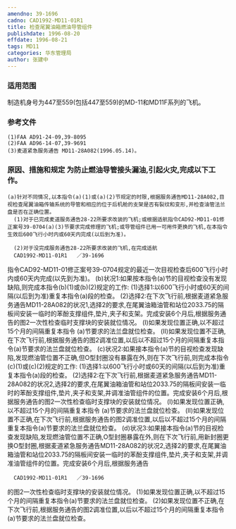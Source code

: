 ```yaml
---
amendno: 39-1696
cadno: CAD1992-MD11-01R1
title: 检查尾翼油箱燃油导管组件
publishdate: 1996-08-20
effdate: 1996-08-21
tags: MD11
categories: 华东管理局
author: 张建中
---
```


### 适用范围 
制造机身号为447至559(包括447至559)的MD-11和MD11F系列的飞机。

<!--more-->
### 参考文件
    (1)FAA AD91-24-09,39-8095 
    (2)FAA AD96-14-07,39-9691 
    (3)麦道紧急服务通告 MD11-28A082(1996.05.14)。

### 原因、措施和规定 为防止燃油导管接头漏油,引起火灾,完成以下工作。 
    (a)针对不同情况,以本指令(a)(1)或(a)(2)节规定的时限,根据服务通告MD11-28A082,目视检查尾翼油箱传输系统的导管和相应的位于后机舱的支架是否有裂纹和变形,并检查油管法兰盘是否在正确位置。 
      (1)对于已完成麦道服务通告28-22所要求改装的飞机;或根据适航指令CAD92-MD11-01修正案号39-0704(a)(3)节要求完成修理的飞机;或导管组件已用一可用件更换的飞机,在本指令生效后600飞行小时内或60天内完成(以后到为准)。 

      (2)对于没完成服务通告28-22所要求改装的飞机,在完成适航
      CAD1992-MD11-01R1   ／39-1696 
指令CAD92-MD11-01修正案号39-0704规定的最近一次目视检查后600飞行小时内或60天内完成(以先到为准)。 
    (b)状况1:如果按本指令(a)节的目视检查没有发现缺陷,则完成本指令(b)(1)或(b)(2)规定的工作: 
      (1)选择1:以600飞行小时或60天的间隔(以后到为准)重复本指令(a)段的检查。 
(2)选择2:在下次飞行前,根据麦道紧急服务通告MD11-28A082的状况1,选择2的要求,在尾翼油箱油管和站位2033.75的隔板间安装一临时的苯酚支撑组件,垫片,夹子和支架。完成安装6个月后,根据服务通告的图2一次性检查临时支撑块的安装就位情况。 
(Ⅰ)如果发现位置正确,以不超过15个月的间隔重复本指令
(a)节要求的法兰盘就位检查。 
        (Ⅱ)如果发现位置不正确,在下次飞行前,根据服务通告的图2调准位置,以后以不超过15个月的间隔重复本指令(a)节要求的法兰盘就位检查。 
(c)状况2:如果接本指令(a)节的目视检查发现缺陷,发现燃油管位置不正确,但O型封圈没有暴露在外,则在下次飞行前,则完成本指令(c)(1)或(c)(2)规定的工作: 
      (1)选择1:以600飞行小时或60天的间隔(以后到为准)重复本指令(a)段的检查。 
(2)选择2:在下次飞行前,根据麦道紧急服务通告MD11-28A082的状况2,选择2的要求,在尾翼油箱油管和站位2033.75的隔板间安装一临时的苯酚支撑组件,垫片,夹子和支架,并调准油管组件的位置。完成安装6个月后,根据服务通告的图2一次性检查临时支撑块的安装就位情况。 
(Ⅰ)如果发现位置正确,以不超过15个月的间隔重复本指令
(a)节要求的法兰盘就位检查。 
        (Ⅱ)如果发现位置不正确,在下次飞行前,根据服务通告的图2调准位置,以后以不超过15个月的间隔重复本指令(a)节要求的法兰盘就位检查。 
(d)状况3:如果接本指令(a)节的目视检查发现缺陷,发现燃油管位置不正确,O型封圈暴露在外,则在下次飞行前,用新封圈更换O型封圈,根据麦道紧急服务通告MD11-28A082的状况2,选择2的要求,在尾翼油箱油管和站位2033.75的隔板间安装一临时的苯酚支撑组件,垫片,夹子和支架,并调准油管组件的位置。完成安装6个月后,根据服务通告

      CAD1992-MD11-01R1   ／39-1696 
的图2一次性检查临时支撑块的安装就位情况。 
(1)如果发现位置正确,以不超过15个月的间隔重复本指令(a)节要求的法兰盘就位检查。 
      (2)如果发现位置不正确,在下次飞行前,根据服务通告的图2调准位置,以后以不超过15个月的间隔重复本指令(a)节要求的法兰盘就位检查。

